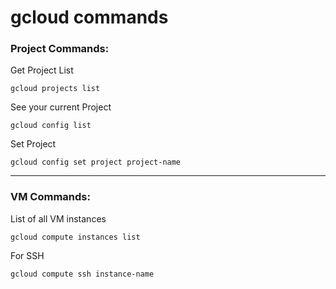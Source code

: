 # gcloud commands

### Project Commands:
Get Project List
```
gcloud projects list
```

See your current Project
```
gcloud config list
```

Set Project
```
gcloud config set project project-name
```
---
### VM Commands:
List of all VM instances
```
gcloud compute instances list
```

For SSH
```
gcloud compute ssh instance-name
```
